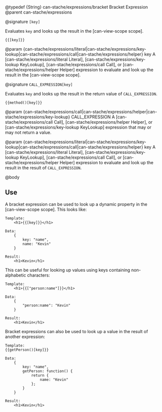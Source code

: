 @typedef {String} can-stache/expressions/bracket Bracket Expression
@parent can-stache/expressions

@signature `[key]`

Evaluates `key` and looks up the result in the [can-view-scope scope].

```
{{[key]}}
```

  @param {can-stache/expressions/literal|can-stache/expressions/key-lookup|can-stache/expressions/call|can-stache/expressions/helper} key A [can-stache/expressions/literal Literal], [can-stache/expressions/key-lookup KeyLookup], [can-stache/expressions/call Call], or [can-stache/expressions/helper Helper] expression to evaluate and look up the result in the [can-view-scope scope].

@signature `CALL_EXPRESSION[key]`

Evaluates `key` and looks up the result in the return value of `CALL_EXPRESSION`.

```
{{method()[key]}}
```

  @param {can-stache/expressions/call|can-stache/expressions/helper|can-stache/expressions/key-lookup} CALL_EXPRESSION A [can-stache/expressions/call Call], [can-stache/expressions/helper Helper], or [can-stache/expressions/key-lookup KeyLookup] expression that may or may not return a value.

  @param {can-stache/expressions/literal|can-stache/expressions/key-lookup|can-stache/expressions/call|can-stache/expressions/helper} key A [can-stache/expressions/literal Literal], [can-stache/expressions/key-lookup KeyLookup], [can-stache/expressions/call Call], or [can-stache/expressions/helper Helper] expression to evaluate and look up the result in the result of `CALL_EXPRESSION`.

@body

## Use

A bracket expression can be used to look up a dynamic property in the [can-view-scope scope]. This looks like:

```
Template:
	<h1>{{[key]}}</h1>

Data:
	{
		key: "name",
		name: "Kevin"
	}

Result:
	<h1>Kevin</h1>
```

This can be useful for looking up values using keys containing non-alphabetic characters:

```
Template:
	<h1>{{["person:name"]}}</h1>

Data:
	{
		"person:name": "Kevin"
	}

Result:
	<h1>Kevin</h1>
```

Bracket expressions can also be used to look up a value in the result of another expression:

```
Template:
{{getPerson()[key]}}

Data:
	{
		key: "name",
		getPerson: function() {
			return {
				name: "Kevin"
			};
		}
	}

Result:
	<h1>Kevin</h1>
```
